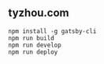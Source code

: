 <h2>
tyzhou.com
</h2>

<ins>
</ins>

```
npm install -g gatsby-cli
npm run build
npm run develop
npm run deploy
```
